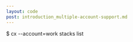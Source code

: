 ```yaml
---
layout: code
post: introduction_multiple-account-support.md
---
```



$ cx --account=work stacks list
